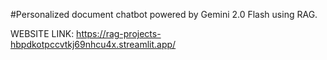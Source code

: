 
#Personalized document chatbot powered by Gemini 2.0 Flash using RAG.


WEBSITE LINK:  https://rag-projects-hbpdkotpccvtkj69nhcu4x.streamlit.app/
